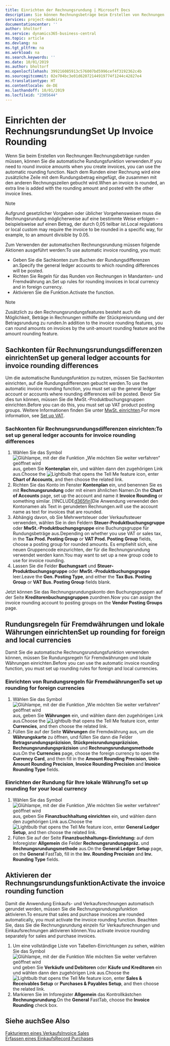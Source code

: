 ```yaml
---
title: Einrichten der Rechnungsrundung | Microsoft Docs
description: Sie können Rechnungsbeträge beim Erstellen von Rechnungen runden. Darüber hinaus muss die Rechnungsrundung möglicherweise aufgrund lokaler Vorgaben oder üblicher Vorgehensweisenauf eine bestimmte Weise erfolgen – beispielsweise auf einen Betrag, der durch 0,05 teilbar ist.
services: project-madeira
documentationcenter: ''
author: bholtorf
ms.service: dynamics365-business-central
ms.topic: article
ms.devlang: na
ms.tgt_pltfrm: na
ms.workload: na
ms.search.keywords: ''
ms.date: 10/01/2019
ms.author: bholtorf
ms.openlocfilehash: 399216085913c576007bd5996cef4f3192362c4b
ms.sourcegitcommit: 02e704bc3e01d62072144919774f1244c42827e4
ms.translationtype: HT
ms.contentlocale: de-DE
ms.lasthandoff: 10/01/2019
ms.locfileid: "2305644"
---
```

# <a name="set-up-invoice-rounding"></a><span data-ttu-id="297f4-104">Einrichten der Rechnungsrundung</span><span class="sxs-lookup"><span data-stu-id="297f4-104">Set Up Invoice Rounding</span></span>
<span data-ttu-id="297f4-105">Wenn Sie beim Erstellen von Rechnungen Rechnungsbeträge runden müssen, können Sie die automatische Rundungsfunktion verwenden.</span><span class="sxs-lookup"><span data-stu-id="297f4-105">If you need to round invoice amounts when you create invoices, you can use the automatic rounding function.</span></span> <span data-ttu-id="297f4-106">Nach dem Runden einer Rechnung wird eine zusätzliche Zeile mit dem Rundungsbetrag eingefügt, die zusammen mit den anderen Rechnungszeilen gebucht wird.</span><span class="sxs-lookup"><span data-stu-id="297f4-106">When an invoice is rounded, an extra line is added with the rounding amount and posted with the other invoice lines.</span></span>

> [!NOTE]  
>  <span data-ttu-id="297f4-107">Aufgrund gesetzlicher Vorgaben oder üblicher Vorgehensweisen muss die Rechnungsrundung möglicherweise auf eine bestimmte Weise erfolgen – beispielsweise auf einen Betrag, der durch 0,05 teilbar ist.</span><span class="sxs-lookup"><span data-stu-id="297f4-107">Local regulations or local custom may require the invoice to be rounded in a specific way, for example, to an amount divisible by 0.05.</span></span>  

<span data-ttu-id="297f4-108">Zum Verwenden der automatischen Rechnungsrundung müssen folgende Aktionen ausgeführt werden:</span><span class="sxs-lookup"><span data-stu-id="297f4-108">To use automatic invoice rounding, you must:</span></span>  

* <span data-ttu-id="297f4-109">Geben Sie die Sachkonten zum Buchen der Rundungsdifferenzen an.</span><span class="sxs-lookup"><span data-stu-id="297f4-109">Specify the general ledger accounts to which rounding differences will be posted.</span></span>  
* <span data-ttu-id="297f4-110">Richten Sie Regeln für das Runden von Rechnungen in Mandanten- und Fremdwährung an.</span><span class="sxs-lookup"><span data-stu-id="297f4-110">Set up rules for rounding invoices in local currency and in foreign currency.</span></span>  
* <span data-ttu-id="297f4-111">Aktivieren Sie die Funktion.</span><span class="sxs-lookup"><span data-stu-id="297f4-111">Activate the function.</span></span>  

> [!NOTE]  
>  <span data-ttu-id="297f4-112">Zusätzlich zu den Rechnungsrundungsfeatures besteht auch die Möglichkeit, Beträge in Rechnungen mithilfe der Stückpreisrundung und der Betragsrundung zu runden.</span><span class="sxs-lookup"><span data-stu-id="297f4-112">In addition to the invoice rounding features, you can round amounts on invoices by the unit-amount rounding feature and the amount rounding feature.</span></span>  

## <a name="set-up-general-ledger-accounts-for-invoice-rounding-differences"></a><span data-ttu-id="297f4-113">Sachkonten für Rechnungsrundungsdifferenzen einrichten</span><span class="sxs-lookup"><span data-stu-id="297f4-113">Set up general ledger accounts for invoice rounding differences</span></span>
<span data-ttu-id="297f4-114">Um die automatische Rundungsfunktion zu nutzen, müssen Sie Sachkonten einrichten, auf die Rundungsdifferenzen gebucht werden.</span><span class="sxs-lookup"><span data-stu-id="297f4-114">To use the automatic invoice rounding function, you must set up the general ledger account or accounts where rounding differences will be posted.</span></span> <span data-ttu-id="297f4-115">Bevor Sie dies tun können, müssen Sie die MwSt.-Produktbuchungsgruppen einrichten.</span><span class="sxs-lookup"><span data-stu-id="297f4-115">Before you can do this, you must set up VAT product posting groups.</span></span> <span data-ttu-id="297f4-116">Weitere Informationen finden Sie unter [MwSt. einrichten](finance-setup-vat.md).</span><span class="sxs-lookup"><span data-stu-id="297f4-116">For more information, see [Set up VAT](finance-setup-vat.md).</span></span>  

### <a name="to-set-up-general-ledger-accounts-for-invoice-rounding-differences"></a><span data-ttu-id="297f4-117">Sachkonten für Rechnungsrundungsdifferenzen einrichten:</span><span class="sxs-lookup"><span data-stu-id="297f4-117">To set up general ledger accounts for invoice rounding differences</span></span>  
1. <span data-ttu-id="297f4-118">Wählen Sie das Symbol ![Glühlampe, mit der die Funktion „Wie möchten Sie weiter verfahren“ geöffnet wird](media/ui-search/search_small.png "Wie möchten Sie weiter verfahren?") aus, geben Sie **Kontenplan** ein, und wählen dann den zugehörigen Link aus.</span><span class="sxs-lookup"><span data-stu-id="297f4-118">Choose the ![Lightbulb that opens the Tell Me feature](media/ui-search/search_small.png "Tell me what you want to do") icon, enter **Chart of Accounts**, and then choose the related link.</span></span>  
2. <span data-ttu-id="297f4-119">Richten Sie das Konto im Fenster **Kontenplan** ein, und benennen Sie es mit **Rechnungsrundung** oder mit einem ähnlichen Namen.</span><span class="sxs-lookup"><span data-stu-id="297f4-119">On the **Chart of Accounts** page, set up the account and name it **Invoice Rounding** or something similar.</span></span> [!INCLUDE[d365fin](includes/d365fin_md.md)]<span data-ttu-id="297f4-120">Die Anwendung verwendet den Kontonamen als Text in gerundeten Rechnungen.</span><span class="sxs-lookup"><span data-stu-id="297f4-120">will use the account name as text for invoices that are rounded.</span></span>  
3. <span data-ttu-id="297f4-121">Abhängig davon, ob Sie Mehrwertsteuer oder Verkaufssteuer verwenden, wählen Sie in den Feldern **Steuer-Produktbuchungsgruppe** oder **MwSt.-Produktbuchungsgruppe** eine Buchungsgruppe für Rundungsbeträge aus.</span><span class="sxs-lookup"><span data-stu-id="297f4-121">Depending on whether you use VAT or sales tax, in the **Tax Prod. Posting Group** or **VAT Prod. Posting Group** fields, choose a posting group for rounded amounts.</span></span> <span data-ttu-id="297f4-122">Es empfiehlt sich, eine neuen Gruppencode einzurichten, der für die Rechnungsrundung verwendet werden kann.</span><span class="sxs-lookup"><span data-stu-id="297f4-122">You may want to set up a new group code to use for invoice rounding.</span></span>
4. <span data-ttu-id="297f4-123">Lassen Sie die Felder **Buchungsart** und **Steuer-Produktbuchungsgruppe** oder **MwSt.-Produktbuchungsgruppe** leer.</span><span class="sxs-lookup"><span data-stu-id="297f4-123">Leave the **Gen. Posting Type**, and either the **Tax Bus. Posting Group** or **VAT Bus. Posting Group** fields blank.</span></span> <!-- Why do we say to leave these blank, when there are a lot of other fields we also leave blank but don't mention? -->  

<span data-ttu-id="297f4-124">Jetzt können Sie das Rechnungsrundungskonto den Buchungsgruppen auf der Seite **Kreditorenbuchungsgruppen** zuordnen.</span><span class="sxs-lookup"><span data-stu-id="297f4-124">Now you can assign the invoice rounding account to posting groups on the **Vendor Posting Groups** page.</span></span>  <!-- Why only the vendor posting groups? -->

## <a name="set-up-rounding-for-foreign-and-local-currencies"></a><span data-ttu-id="297f4-125">Rundungsregeln für Fremdwährungen und lokale Währungen einrichten</span><span class="sxs-lookup"><span data-stu-id="297f4-125">Set up rounding for foreign and local currencies</span></span>
<span data-ttu-id="297f4-126">Damit Sie die automatische Rechnungsrundungsfunktion verwenden können, müssen Sie Rundungsregeln für Fremdwährungen und lokale Währungen einrichten.</span><span class="sxs-lookup"><span data-stu-id="297f4-126">Before you can use the automatic invoice rounding function, you must set up rounding rules for foreign and local currencies.</span></span>

### <a name="to-set-up-rounding-for-foreign-currencies"></a><span data-ttu-id="297f4-127">Einrichten von Rundungsregeln für Fremdwährungen</span><span class="sxs-lookup"><span data-stu-id="297f4-127">To set up rounding for foreign currencies</span></span>  
1. <span data-ttu-id="297f4-128">Wählen Sie das Symbol ![Glühlampe, mit der die Funktion „Wie möchten Sie weiter verfahren“ geöffnet wird](media/ui-search/search_small.png "Wie möchten Sie weiter verfahren?") aus, geben Sie **Währungen** ein, und wählen dann den zugehörigen Link aus.</span><span class="sxs-lookup"><span data-stu-id="297f4-128">Choose the ![Lightbulb that opens the Tell Me feature](media/ui-search/search_small.png "Tell me what you want to do") icon, enter **Currencies**, and then choose the related link.</span></span>  
2. <span data-ttu-id="297f4-129">Füllen Sie auf der Seite **Währungen** die Fremdwährung aus, um die **Währungskarte** zu öffnen, und füllen Sie dann die Felder **Betragsrundungspräzision**, **Stückpreisrundungspräzision**, **Rechnungsrundungspräzision** und **Rechnungsrundungsmethode** aus.</span><span class="sxs-lookup"><span data-stu-id="297f4-129">On the **Currencies** page, choose the foreign currency to open the **Currency Card**, and then fill in the **Amount Rounding Precision**, **Unit-Amount Rounding Precision**, **Invoice Rounding Precision** and **Invoice Rounding Type** fields.</span></span>

### <a name="to-set-up-rounding-for-your-local-currency"></a><span data-ttu-id="297f4-130">Einrichten der Rundung für Ihre lokale Währung</span><span class="sxs-lookup"><span data-stu-id="297f4-130">To set up rounding for your local currency</span></span>
1. <span data-ttu-id="297f4-131">Wählen Sie das Symbol ![Glühlampe, mit der die Funktion „Wie möchten Sie weiter verfahren“ geöffnet wird](media/ui-search/search_small.png "Wie möchten Sie weiter verfahren?") aus, geben Sie **Finanzbuchhaltung einrichten** ein, und wählen dann den zugehörigen Link aus.</span><span class="sxs-lookup"><span data-stu-id="297f4-131">Choose the ![Lightbulb that opens the Tell Me feature](media/ui-search/search_small.png "Tell me what you want to do") icon, enter **General Ledger Setup**, and then choose the related link.</span></span>  
2. <span data-ttu-id="297f4-132">Füllen Sie auf der Seite **Finanzbuchhaltungs-Einrichtung:** auf dem Inforegister **Allgemein** die Felder **Rechnungsrundungspräz.** und **Rechnungsrundungsmethode** aus.</span><span class="sxs-lookup"><span data-stu-id="297f4-132">On the **General Ledger Setup** page, on the **General** FastTab, fill in the **Inv. Rounding Precision** and **Inv. Rounding Type** fields.</span></span>  

## <a name="activate-the-invoice-rounding-function"></a><span data-ttu-id="297f4-133">Aktivieren der Rechnungsrundungsfunktion</span><span class="sxs-lookup"><span data-stu-id="297f4-133">Activate the invoice rounding function</span></span>  
<span data-ttu-id="297f4-134">Damit die Anwendung Einkaufs- und Verkaufsrechnungen automatisch gerundet werden, müssen Sie die Rechnungsrundungsfunktion aktivieren.</span><span class="sxs-lookup"><span data-stu-id="297f4-134">To ensure that sales and purchase invoices are rounded automatically, you must activate the invoice rounding function.</span></span> <span data-ttu-id="297f4-135">Beachten Sie, dass Sie die Rechnungsrundung einzeln für Verkaufsrechnungen und Einkaufsrechnungen aktivieren können.</span><span class="sxs-lookup"><span data-stu-id="297f4-135">You activate invoice rounding separately for sales and purchase invoices.</span></span>

1. <span data-ttu-id="297f4-136">Um eine vollständige Liste von Tabellen-Einrichtungen zu sehen, wählen Sie das Symbol ![Glühlampe, mit der die Funktion Wie möchten Sie weiter verfahren geöffnet wird](media/ui-search/search_small.png "Wie möchten Sie weiter verfahren") und geben Sie **Verkäufe und Debitoren** oder **Käufe und Kreditoren** ein und wählen dann den zugehörigen Link aus.</span><span class="sxs-lookup"><span data-stu-id="297f4-136">Choose the ![Lightbulb that opens the Tell Me feature](media/ui-search/search_small.png "Tell me what you want to do") icon, enter **Sales & Receivables Setup** or **Purchases & Payables Setup**, and then choose the related link.</span></span>  
2. <span data-ttu-id="297f4-137">Markieren Sie im Inforegister **Allgemein** das Kontrollkästchen **Rechnungsrundung**.</span><span class="sxs-lookup"><span data-stu-id="297f4-137">On the **General** FastTab, choose the **Invoice Rounding** check box.</span></span>  

## <a name="see-also"></a><span data-ttu-id="297f4-138">Siehe auch</span><span class="sxs-lookup"><span data-stu-id="297f4-138">See Also</span></span>  
[<span data-ttu-id="297f4-139">Fakturieren eines Verkaufs</span><span class="sxs-lookup"><span data-stu-id="297f4-139">Invoice Sales</span></span>](sales-how-invoice-sales.md)  
[<span data-ttu-id="297f4-140">Erfassen eines Einkaufs</span><span class="sxs-lookup"><span data-stu-id="297f4-140">Record Purchases</span></span>](purchasing-how-record-purchases.md)
